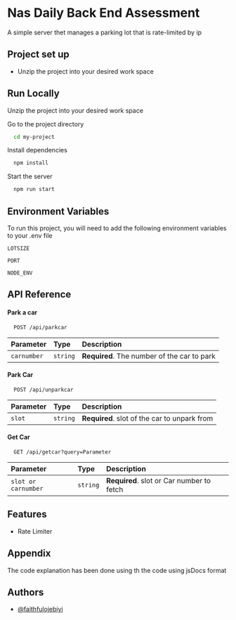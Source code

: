 # Nas Daily Back End Assessment

A simple server thet manages a parking lot that is rate-limited by ip

## Project set up

- Unzip the project into your desired work space

## Run Locally

Unzip the project into your desired work space

Go to the project directory

```bash
  cd my-project
```

Install dependencies

```bash
  npm install
```

Start the server

```bash
  npm run start
```

## Environment Variables

To run this project, you will need to add the following environment variables to your .env file

`LOTSIZE`

`PORT`

`NODE_ENV`

## API Reference

#### Park a car

```http
  POST /api/parkcar
```

| Parameter   | Type     | Description                                 |
| :---------- | :------- | :------------------------------------------ |
| `carnumber` | `string` | **Required**. The number of the car to park |

#### Park Car

```http
  POST /api/unparkcar
```

| Parameter | Type     | Description                                  |
| :-------- | :------- | :------------------------------------------- |
| `slot`    | `string` | **Required**. slot of the car to unpark from |

#### Get Car

```http
  GET /api/getcar?query=Parameter
```

| Parameter           | Type     | Description                               |
| :------------------ | :------- | :---------------------------------------- |
| `slot or carnumber` | `string` | **Required**. slot or Car number to fetch |

## Features

- Rate Limiter

## Appendix

The code explanation has been done using th the code using jsDocs format

## Authors

- [@faithfulojebiyi](https://github.com/faithfulojebiyi)
